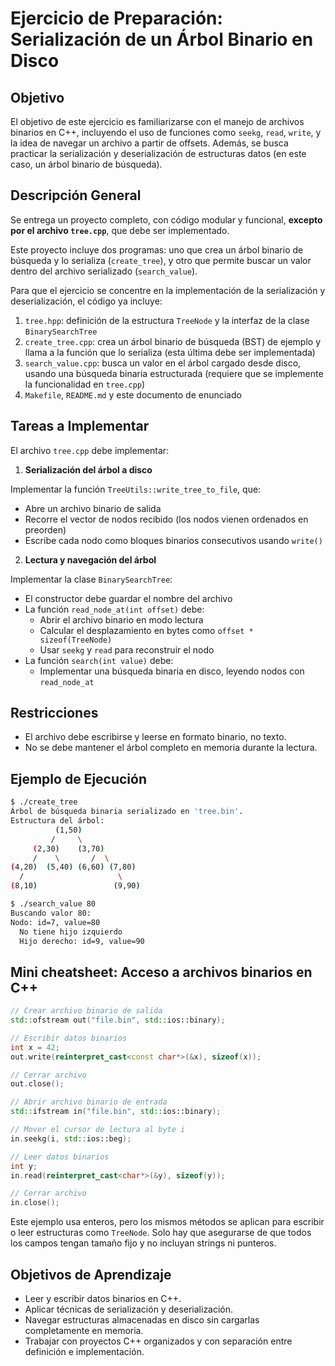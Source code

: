 # Ejercicio de Preparación: Serialización de un Árbol Binario en Disco

## Objetivo

El objetivo de este ejercicio es familiarizarse con el manejo de archivos binarios en C++, incluyendo el uso de funciones como `seekg`, `read`, `write`, y la idea de navegar un archivo a partir de offsets. Además, se busca practicar la serialización y deserialización de estructuras datos (en este caso, un árbol binario de búsqueda).

## Descripción General

Se entrega un proyecto completo, con código modular y funcional, **excepto por el archivo `tree.cpp`**, que debe ser implementado.

Este proyecto incluye dos programas: uno que crea un árbol binario de búsqueda y lo serializa (`create_tree`), y otro que permite buscar un valor dentro del archivo serializado (`search_value`).

Para que el ejercicio se concentre en la implementación de la serialización y deserialización, el código ya incluye:

1. `tree.hpp`: definición de la estructura `TreeNode` y la interfaz de la clase `BinarySearchTree`
2. `create_tree.cpp`: crea un árbol binario de búsqueda (BST) de ejemplo y llama a la función que lo serializa (esta última debe ser implementada)
3. `search_value.cpp`: busca un valor en el árbol cargado desde disco, usando una búsqueda binaria estructurada (requiere que se implemente la funcionalidad en `tree.cpp`)
4. `Makefile`, `README.md` y este documento de enunciado

## Tareas a Implementar

El archivo `tree.cpp` debe implementar:

1. **Serialización del árbol a disco**

Implementar la función `TreeUtils::write_tree_to_file`, que:

- Abre un archivo binario de salida
- Recorre el vector de nodos recibido (los nodos vienen ordenados en preorden)
- Escribe cada nodo como bloques binarios consecutivos usando `write()`

2. **Lectura y navegación del árbol**

Implementar la clase `BinarySearchTree`:

- El constructor debe guardar el nombre del archivo
- La función `read_node_at(int offset)` debe:
  - Abrir el archivo binario en modo lectura
  - Calcular el desplazamiento en bytes como `offset * sizeof(TreeNode)`
  - Usar `seekg` y `read` para reconstruir el nodo
- La función `search(int value)` debe:
  - Implementar una búsqueda binaria en disco, leyendo nodos con `read_node_at`

## Restricciones

- El archivo debe escribirse y leerse en formato binario, no texto.
- No se debe mantener el árbol completo en memoria durante la lectura.

## Ejemplo de Ejecución

```bash
$ ./create_tree
Árbol de búsqueda binaria serializado en 'tree.bin'.
Estructura del árbol:
          (1,50)
         /     \
     (2,30)    (3,70)
     /    \       /  \
(4,20)  (5,40) (6,60) (7,80)
  /                     \
(8,10)                 (9,90)

$ ./search_value 80
Buscando valor 80:
Nodo: id=7, value=80
  No tiene hijo izquierdo
  Hijo derecho: id=9, value=90
```

## Mini cheatsheet: Acceso a archivos binarios en C++

```cpp
// Crear archivo binario de salida
std::ofstream out("file.bin", std::ios::binary);

// Escribir datos binarios
int x = 42;
out.write(reinterpret_cast<const char*>(&x), sizeof(x));

// Cerrar archivo
out.close();

// Abrir archivo binario de entrada
std::ifstream in("file.bin", std::ios::binary);

// Mover el cursor de lectura al byte i
in.seekg(i, std::ios::beg);

// Leer datos binarios
int y;
in.read(reinterpret_cast<char*>(&y), sizeof(y));

// Cerrar archivo
in.close();
```

Este ejemplo usa enteros, pero los mismos métodos se aplican para escribir o leer estructuras como `TreeNode`. Solo hay que asegurarse de que todos los campos tengan tamaño fijo y no incluyan strings ni punteros.

## Objetivos de Aprendizaje

- Leer y escribir datos binarios en C++.
- Aplicar técnicas de serialización y deserialización.
- Navegar estructuras almacenadas en disco sin cargarlas completamente en memoria.
- Trabajar con proyectos C++ organizados y con separación entre definición e implementación.
